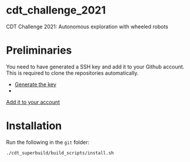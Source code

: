 # cdt_challenge_2021
CDT Challenge 2021: Autonomous exploration with wheeled robots

# Preliminaries
You need to have generated a SSH key and add it to your Github account.
This is required to clone the repositories automatically.

- [Generate the key](https://docs.github.com/en/github/authenticating-to-github/generating-a-new-ssh-key-and-adding-it-to-the-ssh-agent)
- 
[Add it to your account](https://docs.github.com/en/github/authenticating-to-github/adding-a-new-ssh-key-to-your-github-account)

# Installation
Run the following in the `git` folder:

```
./cdt_superbuild/build_scripts/install.sh
```
